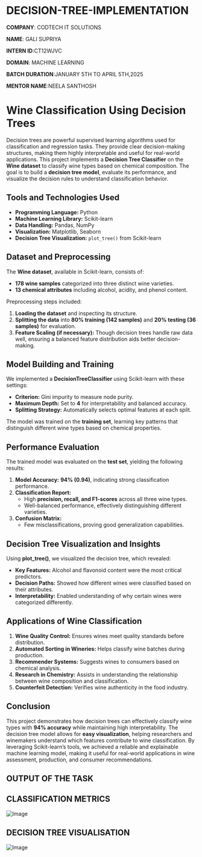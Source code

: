 # DECISION-TREE-IMPLEMENTATION

**COMPANY**: CODTECH IT SOLUTIONS

**NAME**: GALI SUPRIYA

**INTERN ID**:CT12WJVC

**DOMAIN**: MACHINE LEARNING

**BATCH DURATION**:JANUARY 5TH TO APRIL 5TH,2025

**MENTOR NAME**:NEELA SANTHOSH 

# Wine Classification Using Decision Trees  

Decision trees are powerful supervised learning algorithms used for classification and regression tasks. They provide clear decision-making structures, making them highly interpretable and useful for real-world applications. This project implements a **Decision Tree Classifier** on the **Wine dataset** to classify wine types based on chemical composition. The goal is to build a **decision tree model**, evaluate its performance, and visualize the decision rules to understand classification behavior.  

## Tools and Technologies Used  
- **Programming Language:** Python  
- **Machine Learning Library:** Scikit-learn  
- **Data Handling:** Pandas, NumPy  
- **Visualization:** Matplotlib, Seaborn  
- **Decision Tree Visualization:** `plot_tree()` from Scikit-learn  

## Dataset and Preprocessing  
The **Wine dataset**, available in Scikit-learn, consists of:  
- **178 wine samples** categorized into three distinct wine varieties.  
- **13 chemical attributes** including alcohol, acidity, and phenol content.  

Preprocessing steps included:  
1. **Loading the dataset** and inspecting its structure.  
2. **Splitting the data** into **80% training (142 samples)** and **20% testing (36 samples)** for evaluation.  
3. **Feature Scaling (if necessary):** Though decision trees handle raw data well, ensuring a balanced feature distribution aids better decision-making.  

## Model Building and Training  
We implemented a **DecisionTreeClassifier** using Scikit-learn with these settings:  
- **Criterion:** Gini impurity to measure node purity.  
- **Maximum Depth:** Set to **4** for interpretability and balanced accuracy.  
- **Splitting Strategy:** Automatically selects optimal features at each split.  

The model was trained on the **training set**, learning key patterns that distinguish different wine types based on chemical properties.  

## Performance Evaluation  
The trained model was evaluated on the **test set**, yielding the following results:  
1. **Model Accuracy:** **94% (0.94)**, indicating strong classification performance.  
2. **Classification Report:**  
   - High **precision, recall, and F1-scores** across all three wine types.  
   - Well-balanced performance, effectively distinguishing different varieties.  
3. **Confusion Matrix:**  
   - Few misclassifications, proving good generalization capabilities.  

## Decision Tree Visualization and Insights  
Using **plot_tree()**, we visualized the decision tree, which revealed:  
- **Key Features:** Alcohol and flavonoid content were the most critical predictors.  
- **Decision Paths:** Showed how different wines were classified based on their attributes.  
- **Interpretability:** Enabled understanding of why certain wines were categorized differently.  

## Applications of Wine Classification  
1. **Wine Quality Control:** Ensures wines meet quality standards before distribution.  
2. **Automated Sorting in Wineries:** Helps classify wine batches during production.  
3. **Recommender Systems:** Suggests wines to consumers based on chemical analysis.  
4. **Research in Chemistry:** Assists in understanding the relationship between wine composition and classification.  
5. **Counterfeit Detection:** Verifies wine authenticity in the food industry.  

## Conclusion  
This project demonstrates how decision trees can effectively classify wine types with **94% accuracy** while maintaining high interpretability. The decision tree model allows for **easy visualization**, helping researchers and winemakers understand which features contribute to wine classification. By leveraging Scikit-learn’s tools, we achieved a reliable and explainable machine learning model, making it useful for real-world applications in wine assessment, production, and consumer recommendations.

## OUTPUT OF THE TASK

## CLASSIFICATION METRICS 

![Image](https://github.com/user-attachments/assets/a19e9eeb-4b38-4f99-893e-ecd827ed23c7)

## DECISION TREE VISUALISATION

![Image](https://github.com/user-attachments/assets/e8b49895-9842-4fb6-a6b4-7bd5d4e0800b)




